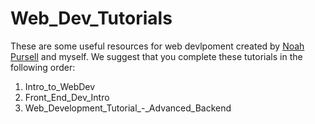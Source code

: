 # Web_Dev_Tutorials
These are some useful resources for web devlpoment created by [Noah Pursell](https://github.com/noahapursell/Web-Development-Tutorial) and myself. We suggest that you complete these tutorials in the following order:

1. Intro_to_WebDev
2. Front_End_Dev_Intro
3. Web_Development_Tutorial_-_Advanced_Backend
